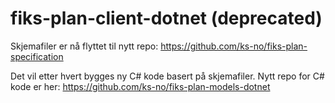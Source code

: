 # fiks-plan-client-dotnet (deprecated)

Skjemafiler er nå flyttet til nytt repo: https://github.com/ks-no/fiks-plan-specification

Det vil etter hvert bygges ny C# kode basert på skjemafiler. Nytt repo for C# kode er her: https://github.com/ks-no/fiks-plan-models-dotnet
